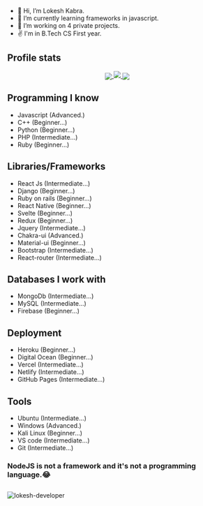 -  👋 Hi, I’m Lokesh Kabra.
-  🌱 I’m currently learning frameworks in javascript.
-  💞️ I’m working on 4 private projects.
-   ✌ I'm in B.Tech CS First year.

<h2>Profile stats</h2>


  <a href="https://github.com/lokesh-developer">
    <p align="center">  
      <img align="center" src="https://github-readme-stats.vercel.app/api?username=lokesh-developer&show_icons=true&hide=issues&count_private=true" />
      <img src="https://github-readme-streak-stats.herokuapp.com/?user=lokesh-developer"/>
      <img align="center" src="https://github-readme-stats.vercel.app/api/top-langs/?username=lokesh-developer&layout=compact" />
    </p>
  </a>

<h2>Programming I know</h2>

- Javascript (Advanced.)
- C++ (Beginner...)
- Python (Beginner...)
- PHP (Intermediate...)
- Ruby (Beginner...)

<h2>Libraries/Frameworks</h2>

- React Js (Intermediate...)
- Django (Beginner...)
- Ruby on rails (Beginner...)
- React Native (Beginner...)
- Svelte (Beginner...)
- Redux (Beginner...)
- Jquery (Intermediate...)
- Chakra-ui (Advanced.)
- Material-ui (Beginner...)
- Bootstrap (Intermediate...)
- React-router (Intermediate...)

<h2>Databases I work with</h2>

- MongoDb (Intermediate...)
- MySQL (Intermediate...)
- Firebase (Beginner...)

<h2>Deployment</h2>

- Heroku (Beginner...)
- Digital Ocean (Beginner...)
- Vercel (Intermediate...)
- Netlify (Intermediate...)
- GitHub Pages (Intermediate...)

<h2>Tools</h2>

- Ubuntu (Intermediate...)
- Windows (Advanced.)
- Kali Linux (Beginner...)
- VS code (Intermediate...)
- Git (Intermediate...)

<h3>NodeJS is not a framework and it's not a programming language.😂</h3>

<h2 align="center"></h2>
<p align="left"> <img src="https://komarev.com/ghpvc/?username=lokesh-developer&label=Profile%20views&color=0e75b6&style=flat" alt="lokesh-developer" /> </p>
